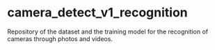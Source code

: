 # camera_detect_v1_recognition
Repository of the dataset and the training model for the recognition of cameras through photos and videos.
